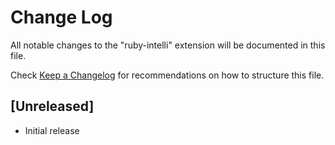 # Change Log

All notable changes to the "ruby-intelli" extension will be documented in this file.

Check [Keep a Changelog](http://keepachangelog.com/) for recommendations on how to structure this file.

## [Unreleased]

- Initial release